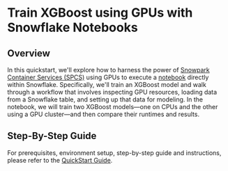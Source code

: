 # Train XGBoost using GPUs with Snowflake Notebooks

## Overview

In this quickstart, we'll explore how to harness the power of [Snowpark Container Services (SPCS)](https://docs.snowflake.com/en/LIMITEDACCESS/snowsight-notebooks/ui-snowsight-notebooks-runtime) using GPUs to execute a [notebook](https://docs.snowflake.com/en/user-guide/ui-snowsight/notebooks) directly within Snowflake. Specifically, we'll train an XGBoost model and walk through a workflow that involves inspecting GPU resources, loading data from a Snowflake table, and setting up that data for modeling. In the notebook, we will train two XGBoost models—one on CPUs and the other using a GPU cluster—and then compare their runtimes and results. 

## Step-By-Step Guide

For prerequisites, environment setup, step-by-step guide and instructions, please refer to the [QuickStart Guide](https://quickstarts.snowflake.com/guide/train_xgboost_with_gpus/index.html).
